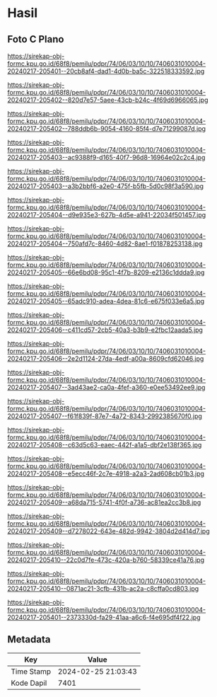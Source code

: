 # Hasil

## Foto C Plano

https://sirekap-obj-formc.kpu.go.id/68f8/pemilu/pdpr/74/06/03/10/10/7406031010004-20240217-205401--20cb8af4-dad1-4d0b-ba5c-322518333592.jpg

https://sirekap-obj-formc.kpu.go.id/68f8/pemilu/pdpr/74/06/03/10/10/7406031010004-20240217-205402--820d7e57-5aee-43cb-b24c-4f69d6966065.jpg

https://sirekap-obj-formc.kpu.go.id/68f8/pemilu/pdpr/74/06/03/10/10/7406031010004-20240217-205402--788ddb6b-9054-4160-85f4-d7e71299087d.jpg

https://sirekap-obj-formc.kpu.go.id/68f8/pemilu/pdpr/74/06/03/10/10/7406031010004-20240217-205403--ac9388f9-d165-40f7-96d8-16964e02c2c4.jpg

https://sirekap-obj-formc.kpu.go.id/68f8/pemilu/pdpr/74/06/03/10/10/7406031010004-20240217-205403--a3b2bbf6-a2e0-475f-b5fb-5d0c98f3a590.jpg

https://sirekap-obj-formc.kpu.go.id/68f8/pemilu/pdpr/74/06/03/10/10/7406031010004-20240217-205404--d9e935e3-627b-4d5e-a941-22034f501457.jpg

https://sirekap-obj-formc.kpu.go.id/68f8/pemilu/pdpr/74/06/03/10/10/7406031010004-20240217-205404--750afd7c-8460-4d82-8ae1-f01878253138.jpg

https://sirekap-obj-formc.kpu.go.id/68f8/pemilu/pdpr/74/06/03/10/10/7406031010004-20240217-205405--66e6bd08-95c1-4f7b-8209-e2136c1ddda9.jpg

https://sirekap-obj-formc.kpu.go.id/68f8/pemilu/pdpr/74/06/03/10/10/7406031010004-20240217-205405--65adc910-adea-4dea-81c6-e675f033e6a5.jpg

https://sirekap-obj-formc.kpu.go.id/68f8/pemilu/pdpr/74/06/03/10/10/7406031010004-20240217-205406--c411cd57-2cb5-40a3-b3b9-e2fbc12aada5.jpg

https://sirekap-obj-formc.kpu.go.id/68f8/pemilu/pdpr/74/06/03/10/10/7406031010004-20240217-205406--2e2d1124-27da-4edf-a00a-8609cfd62046.jpg

https://sirekap-obj-formc.kpu.go.id/68f8/pemilu/pdpr/74/06/03/10/10/7406031010004-20240217-205407--3ad43ae2-ca0a-4fef-a360-e0ee53492ee9.jpg

https://sirekap-obj-formc.kpu.go.id/68f8/pemilu/pdpr/74/06/03/10/10/7406031010004-20240217-205407--f61f839f-87e7-4a72-8343-2992385670f0.jpg

https://sirekap-obj-formc.kpu.go.id/68f8/pemilu/pdpr/74/06/03/10/10/7406031010004-20240217-205408--c63d5c63-eaec-442f-a1a5-dbf2e138f365.jpg

https://sirekap-obj-formc.kpu.go.id/68f8/pemilu/pdpr/74/06/03/10/10/7406031010004-20240217-205408--e5ecc46f-2c7e-4918-a2a3-2ad608cb01b3.jpg

https://sirekap-obj-formc.kpu.go.id/68f8/pemilu/pdpr/74/06/03/10/10/7406031010004-20240217-205409--a68da715-5741-4f0f-a736-ac81ea2cc3b8.jpg

https://sirekap-obj-formc.kpu.go.id/68f8/pemilu/pdpr/74/06/03/10/10/7406031010004-20240217-205409--d7278022-643e-482d-9942-3804d2d414d7.jpg

https://sirekap-obj-formc.kpu.go.id/68f8/pemilu/pdpr/74/06/03/10/10/7406031010004-20240217-205410--22c0d7fe-473c-420a-b760-58339ce41a76.jpg

https://sirekap-obj-formc.kpu.go.id/68f8/pemilu/pdpr/74/06/03/10/10/7406031010004-20240217-205410--0871ac21-3cfb-431b-ac2a-c8cffa0cd803.jpg

https://sirekap-obj-formc.kpu.go.id/68f8/pemilu/pdpr/74/06/03/10/10/7406031010004-20240217-205401--2373330d-fa29-41aa-a6c6-f4e695df4f22.jpg


## Metadata

| Key        | Value               |
| ---------- | ------------------- |
| Time Stamp | 2024-02-25 21:03:43 |
| Kode Dapil | 7401                |



